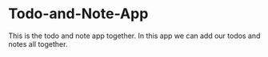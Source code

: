 # Todo-and-Note-App
This is the todo and note app together. In this app we can add our todos and notes all together. 
